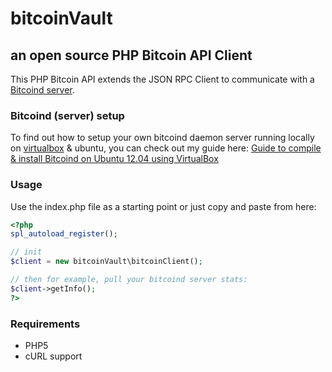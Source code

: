 # bitcoinVault
## an open source PHP Bitcoin API Client

This PHP Bitcoin API extends the JSON RPC Client to communicate with a [Bitcoind server](https://en.bitcoin.it/wiki/Bitcoind).

### Bitcoind (server) setup
To find out how to setup your own bitcoind daemon server running locally on [virtualbox](https://www.virtualbox.org/wiki/Downloads) & ubuntu, you can check out my guide here: [Guide to compile & install Bitcoind on Ubuntu 12.04 using VirtualBox](http://virtuedev.com/bitcoin/guide-to-compile-install-bitcoind-on-ubuntu-12-04-using-virtualbox/)

### Usage
Use the index.php file as a starting point or just copy and paste from here:

```php
<?php
spl_autoload_register();

// init
$client = new bitcoinVault\bitcoinClient();

// then for example, pull your bitcoind server stats:
$client->getInfo();
?>
```

### Requirements
+ PHP5
+ cURL support